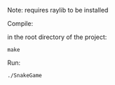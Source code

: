 Note: requires raylib to be installed

Compile:

in the root directory of the project:

```
make
```

Run:

```
./SnakeGame
```
